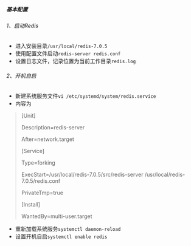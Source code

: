 ##### 基本配置

###### 1、启动Redis

- 进入安装目录`/usr/local/redis-7.0.5`
- 使用配置文件启动`redis-server redis.conf`
- 设置日志文件，记录位置为当前工作目录`redis.log`

###### 2、开机自启

- 新建系统服务文件`vi /etc/systemd/system/redis.service`
- 内容为

> [Unit]
>
> Description=redis-server
>
> After=network.target
>
> 
>
> [Service]
>
> Type=forking
>
> ExecStart=/usr/local/redis-7.0.5/src/redis-server /usr/local/redis-7.0.5/redis.conf
>
> PrivateTmp=true
>
> 
>
> [Install]
>
> WantedBy=multi-user.target

- 重新加载系统服务`systemctl daemon-reload`
- 设置开机自启`systemctl enable redis`
